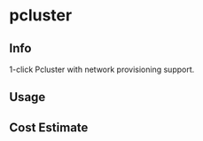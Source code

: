 # pcluster

## Info

1-click Pcluster with network provisioning support.

## Usage

## Cost Estimate
